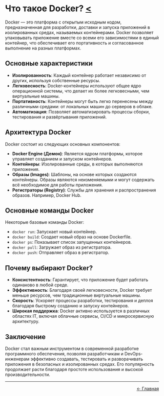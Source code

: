 # Что такое Docker? [<](../)

Docker — это платформа с открытым исходным кодом, предназначенная для разработки, доставки и запуска приложений в изолированных средах, называемых контейнерами. Docker позволяет упаковывать приложение вместе со всеми его зависимостями в единый контейнер, что обеспечивает его портативность и согласованное выполнение на разных платформах.

## Основные характеристики

- **Изолированность**: Каждый контейнер работает независимо от других, используя собственные ресурсы.
- **Легковесность**: Docker-контейнеры используют общее ядро операционной системы, что делает их более легковесными, чем виртуальные машины.
- **Портативность**: Контейнеры могут быть легко перенесены между различными средами: от локальных машин до серверов в облаке.
- **Автоматизация**: Позволяет автоматизировать процессы сборки, тестирования и развёртывания приложений.

## Архитектура Docker

Docker состоит из следующих основных компонентов:

- **Docker Engine (Демон)**: Является ядром платформы, которое управляет созданием и запуском контейнеров.
- **Контейнеры**: Изолированные среды, в которых выполняются приложения.
- **Образы (Images)**: Шаблоны, на основе которых создаются контейнеры. Образы являются неизменяемыми и могут содержать всё необходимое для работы приложения.
- **Регистраторы (Registry)**: Службы для хранения и распространения образов. Например, Docker Hub.

## Основные команды Docker

Некоторые базовые команды Docker:

- `docker run`: Запускает новый контейнер.
- `docker build`: Создает новый образ на основе Dockerfile.
- `docker ps`: Показывает список запущенных контейнеров.
- `docker pull`: Загружает образ из регистратора.
- `docker push`: Отправляет образ в регистратор.

## Почему выбирают Docker?

- **Консистентность**: Гарантирует, что приложение будет работать одинаково в любой среде.
- **Эффективность**: Благодаря своей легковесности, Docker требует меньше ресурсов, чем традиционные виртуальные машины.
- **Скорость**: Ускоряет процессы разработки, тестирования и деплоя благодаря быстрому созданию и запуску контейнеров.
- **Широкая поддержка**: Docker активно используется в различных областях IT, включая облачные сервисы, CI/CD и микросервисную архитектуру.

## Заключение

Docker стал важным инструментом в современной разработке программного обеспечения, позволяя разработчикам и DevOps-инженерам эффективно создавать, тестировать и разворачивать приложения в безопасных и изолированных средах. Его популярность продолжает расти благодаря простоте использования и высокой производительности.

---

<p align="right">
<a href="../">← Главная</a>
</p>